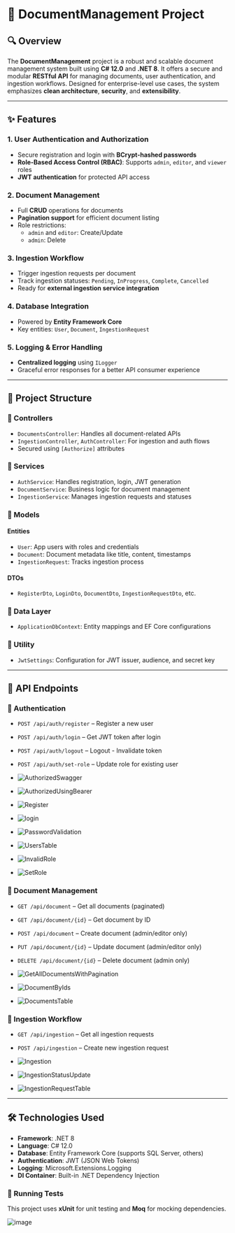 # 📄 DocumentManagement Project

## 🔍 Overview

The **DocumentManagement** project is a robust and scalable document management system built using **C# 12.0** and **.NET 8**. It offers a secure and modular **RESTful API** for managing documents, user authentication, and ingestion workflows. Designed for enterprise-level use cases, the system emphasizes **clean architecture**, **security**, and **extensibility**.

---

## ✨ Features

### 1. User Authentication and Authorization

- Secure registration and login with **BCrypt-hashed passwords**
- **Role-Based Access Control (RBAC)**: Supports `admin`, `editor`, and `viewer` roles
- **JWT authentication** for protected API access

### 2. Document Management

- Full **CRUD** operations for documents
- **Pagination support** for efficient document listing
- Role restrictions:
  - `admin` and `editor`: Create/Update
  - `admin`: Delete

### 3. Ingestion Workflow

- Trigger ingestion requests per document
- Track ingestion statuses: `Pending`, `InProgress`, `Complete`, `Cancelled`
- Ready for **external ingestion service integration**

### 4. Database Integration

- Powered by **Entity Framework Core**
- Key entities: `User`, `Document`, `IngestionRequest`

### 5. Logging & Error Handling

- **Centralized logging** using `ILogger`
- Graceful error responses for a better API consumer experience

---

## 🧱 Project Structure

### 🔹 Controllers

- `DocumentsController`: Handles all document-related APIs
- `IngestionController`, `AuthController`: For ingestion and auth flows
- Secured using `[Authorize]` attributes

### 🔹 Services

- `AuthService`: Handles registration, login, JWT generation
- `DocumentService`: Business logic for document management
- `IngestionService`: Manages ingestion requests and statuses

### 🔹 Models

#### Entities

- `User`: App users with roles and credentials
- `Document`: Document metadata like title, content, timestamps
- `IngestionRequest`: Tracks ingestion process

#### DTOs

- `RegisterDto`, `LoginDto`, `DocumentDto`, `IngestionRequestDto`, etc.

### 🔹 Data Layer

- `ApplicationDbContext`: Entity mappings and EF Core configurations

### 🔹 Utility

- `JwtSettings`: Configuration for JWT issuer, audience, and secret key

---

## 📌 API Endpoints

### 🔐 Authentication

- `POST /api/auth/register` – Register a new user
- `POST /api/auth/login` – Get JWT token after login
- `POST /api/auth/logout` – Logout - Invalidate token
- `POST /api/auth/set-role` – Update role for existing user

- ![AuthorizedSwagger](https://github.com/user-attachments/assets/599481ff-c4dc-4319-ab25-69ca22d7bd4a)
- ![AuthorizedUsingBearer](https://github.com/user-attachments/assets/e7491129-ffb3-45f9-ad36-cf81387cfe6a)
- ![Register](https://github.com/user-attachments/assets/48e77c0f-ae8a-482b-a0c5-31c27ae253fe)
- ![login](https://github.com/user-attachments/assets/18ea9490-6394-42f9-b676-15c867f2f2ea)
- ![PasswordValidation](https://github.com/user-attachments/assets/635d57b9-dd6a-45d2-8bd5-a05938ddadb6)
- ![UsersTable](https://github.com/user-attachments/assets/87aabb58-2a06-426e-b4a7-de94fa50857f)
- ![InvalidRole](https://github.com/user-attachments/assets/645f0dbe-fa69-4308-bdc3-50f4c92f25ae)
- ![SetRole](https://github.com/user-attachments/assets/af902c00-cb4a-4cd8-9744-c3a42189a8f8)







### 📁 Document Management

- `GET /api/document` – Get all documents (paginated)
- `GET /api/document/{id}` – Get document by ID
- `POST /api/document` – Create document (admin/editor only)
- `PUT /api/document/{id}` – Update document (admin/editor only)
- `DELETE /api/document/{id}` – Delete document (admin only)

- ![GetAllDocumentsWithPagination](https://github.com/user-attachments/assets/5c18b037-56b8-4e1b-b6e8-733144aa8aec)
- ![DocumentByIds](https://github.com/user-attachments/assets/c91eaacf-2fd8-4bf6-be6a-d844a93ecf30)
- ![DocumentsTable](https://github.com/user-attachments/assets/db0dd4dd-4809-4a7b-a186-fb67270660b2)




### 🔄 Ingestion Workflow

- `GET /api/ingestion` – Get all ingestion requests
- `POST /api/ingestion` – Create new ingestion request

- ![Ingestion](https://github.com/user-attachments/assets/cfbdc9d1-7af8-40fa-afe1-0d5c88cda5cf)
- ![IngestionStatusUpdate](https://github.com/user-attachments/assets/24c21ac1-b604-4159-8396-23876d172b8a)
- ![IngestionRequestTable](https://github.com/user-attachments/assets/54235ce6-956c-41e1-9b70-a6d9ca28def3)




---

## 🛠️ Technologies Used

- **Framework**: .NET 8
- **Language**: C# 12.0
- **Database**: Entity Framework Core (supports SQL Server, others)
- **Authentication**: JWT (JSON Web Tokens)
- **Logging**: Microsoft.Extensions.Logging
- **DI Container**: Built-in .NET Dependency Injection

### 🧪 Running Tests

This project uses **xUnit** for unit testing and **Moq** for mocking dependencies.

![image](https://github.com/user-attachments/assets/2fa53ccb-9c06-4710-96f0-7d13c8eba78a)



